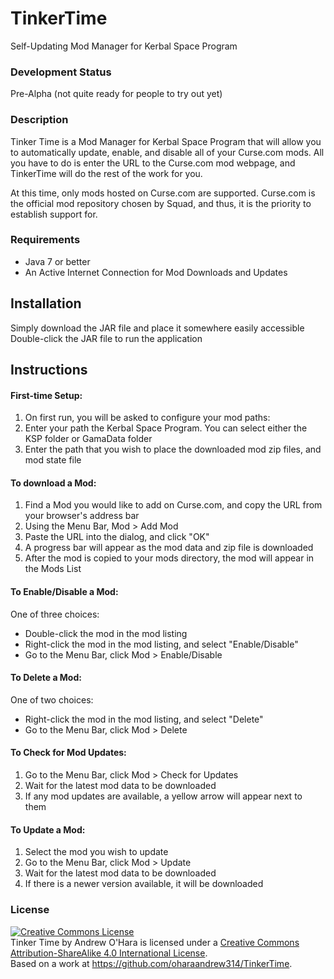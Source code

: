 TinkerTime
==========

Self-Updating Mod Manager for Kerbal Space Program
 
### Development Status
Pre-Alpha (not quite ready for people to try out yet)

### Description
Tinker Time is a Mod Manager for Kerbal Space Program that will allow you to automatically update, enable, and disable all of your Curse.com mods.  All you have to do is enter the URL to the Curse.com mod webpage, and TinkerTime will do the rest of the work for you.

At this time, only mods hosted on Curse.com are supported.  Curse.com is the official mod repository chosen by Squad, and thus, it is the priority to establish support for.

### Requirements
- Java 7 or better
- An Active Internet Connection for Mod Downloads and Updates

## Installation
Simply download the JAR file and place it somewhere easily accessible
Double-click the JAR file to run the application

## Instructions

#### First-time Setup:

1. On first run, you will be asked to configure your mod paths:
2. Enter your path the Kerbal Space Program.  You can select either the KSP folder or GamaData folder
3. Enter the path that you wish to place the downloaded mod zip files, and mod state file


#### To download a Mod:

1. Find a Mod you would like to add on Curse.com, and copy the URL from your browser's address bar
2. Using the Menu Bar, Mod > Add Mod
3. Paste the URL into the dialog, and click "OK"
4. A progress bar will appear as the mod data and zip file is downloaded
5. After the mod is copied to your mods directory, the mod will appear in the Mods List

#### To Enable/Disable a Mod:
One of three choices:

- Double-click the mod in the mod listing
- Right-click the mod in the mod listing, and select "Enable/Disable"
- Go to the Menu Bar, click Mod > Enable/Disable


#### To Delete a Mod:
One of two choices:

- Right-click the mod in the mod listing, and select "Delete"
- Go to the Menu Bar, click Mod > Delete


#### To Check for Mod Updates:

1. Go to the Menu Bar, click Mod > Check for Updates
2. Wait for the latest mod data to be downloaded
3. If any mod updates are available, a yellow arrow will appear next to them


#### To Update a Mod:

1. Select the mod you wish to update
2. Go to the Menu Bar, click Mod > Update
3. Wait for the latest mod data to be downloaded
4. If there is a newer version available, it will be downloaded
 
### License
<a rel="license" href="http://creativecommons.org/licenses/by-sa/4.0/"><img alt="Creative Commons License" style="border-width:0" src="https://i.creativecommons.org/l/by-sa/4.0/88x31.png" /></a><br /><span xmlns:dct="http://purl.org/dc/terms/" href="http://purl.org/dc/dcmitype/InteractiveResource" property="dct:title" rel="dct:type">Tinker Time</span> by <span xmlns:cc="http://creativecommons.org/ns#" property="cc:attributionName">Andrew O'Hara</span> is licensed under a <a rel="license" href="http://creativecommons.org/licenses/by-sa/4.0/">Creative Commons Attribution-ShareAlike 4.0 International License</a>.<br />Based on a work at <a xmlns:dct="http://purl.org/dc/terms/" href="https://github.com/oharaandrew314/TinkerTime" rel="dct:source">https://github.com/oharaandrew314/TinkerTime</a>.
